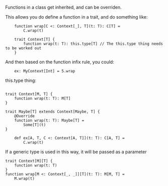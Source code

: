 
Functions in a class get inherited, and can be overriden.

This allows you do define a function in a trait, and do something like:

```cloak
    function wrap[C <: Context[_], T](t: T): C[T] =
        C.wrap(t)
```

```cloak
    trait Context[T] {
        function wrap(t: T): this.type[T] // The this.type thing needs to be worked out
    }
```

And then based on the function infix rule, you could:

```cloak
    ex: MyContext[Int] = 5.wrap
```

this.type thing:

```cloak

trait Context[M, T] {
    function wrap(t: T): M[T]
}

trait Maybe[T] extends Context[Maybe, T] {
    @Override
    function wrap(t: T): Maybe[T] =
        Some[T](t)
}

```

```cloak
    def ex[A, T, C <: Context[A, T]](t: T): C[A, T] =
        C.wrap(t)
```

If a generic type is used in this way, it will be passed as a parameter

```cloak
trait Context[M][T] {
    function wrap(t: T)
}
function wrap[M <: Context[_, _]][T](t: T): M[M, T] =
    M.wrap(t)
```
